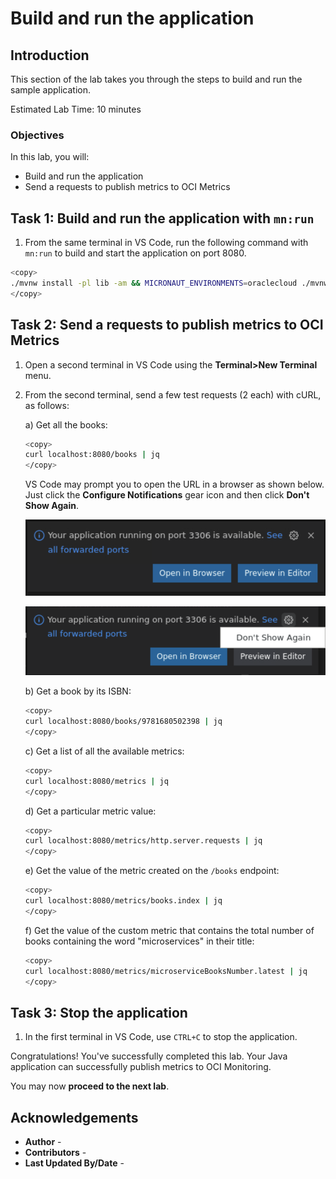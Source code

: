# Build and run the application

## Introduction

This section of the lab takes you through the steps to build and run the sample application.

Estimated Lab Time: 10 minutes

### Objectives

In this lab, you will:

* Build and run the application
* Send a requests to publish metrics to OCI Metrics

## Task 1: Build and run the application with `mn:run`

1. From the same terminal in VS Code, run the following command with `mn:run` to build and start the application on port 8080.

``` bash
<copy>
./mvnw install -pl lib -am && MICRONAUT_ENVIRONMENTS=oraclecloud ./mvnw mn:run -pl oci
</copy>
```

## Task 2: Send a requests to publish metrics to OCI Metrics

1. Open a second terminal in VS Code using the **Terminal>New Terminal** menu.

2. From the second terminal, send a few test requests (2 each) with cURL, as follows:

	a) Get all the books:

	``` bash
	<copy>
	curl localhost:8080/books | jq
	</copy>
	```

	VS Code may prompt you to open the URL in a browser as shown below. Just click the **Configure Notifications** gear icon and then click **Don't Show Again**.

   ![VS Code ](images/vscode-paste-urls.png)

   ![VS Code ](images/vscode-dont-show-again.png)

	b) Get a book by its ISBN:

	``` bash
	<copy>
	curl localhost:8080/books/9781680502398 | jq
	</copy>
	```

   c) Get a list of all the available metrics:

	``` bash
	<copy>
	curl localhost:8080/metrics | jq
	</copy>
	```

   d) Get a particular metric value:

	``` bash
	<copy>
	curl localhost:8080/metrics/http.server.requests | jq
	</copy>
	```

   e) Get the value of the metric created on the `/books` endpoint:

	``` bash
	<copy>
	curl localhost:8080/metrics/books.index | jq
	</copy>
	```

   f) Get the value of the custom metric that contains the total number of books containing the word "microservices" in their title:

	``` bash
	<copy>
	curl localhost:8080/metrics/microserviceBooksNumber.latest | jq
	</copy>
	```

## Task 3: Stop the application

1. In the first terminal in VS Code, use `CTRL+C` to stop the application.

Congratulations! You've successfully completed this lab. Your Java application can successfully publish metrics to OCI Monitoring.

You may now **proceed to the next lab**.

## Acknowledgements

* **Author** - [](var:author)
* **Contributors** - [](var:contributors)
* **Last Updated By/Date** - [](var:last_updated)
